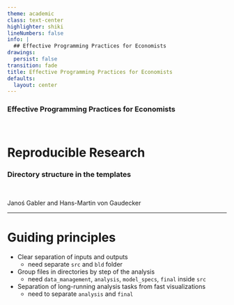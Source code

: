 ```yaml
---
theme: academic
class: text-center
highlighter: shiki
lineNumbers: false
info: |
  ## Effective Programming Practices for Economists
drawings:
  persist: false
transition: fade
title: Effective Programming Practices for Economists
defaults:
  layout: center
---
```


### Effective Programming Practices for Economists

<br>

# Reproducible Research


### Directory structure in the templates

<br>


Janoś Gabler and Hans-Martin von Gaudecker

---


# Guiding principles

- Clear separation of inputs and outputs
  - need separate `src` and `bld` folder
- Group files in directories by step of the analysis
  - need `data_management`, `analysis`, `model_specs`, `final` inside `src`
- Separation of long-running analysis tasks from fast visualizations
  - need to separate `analysis` and `final`
